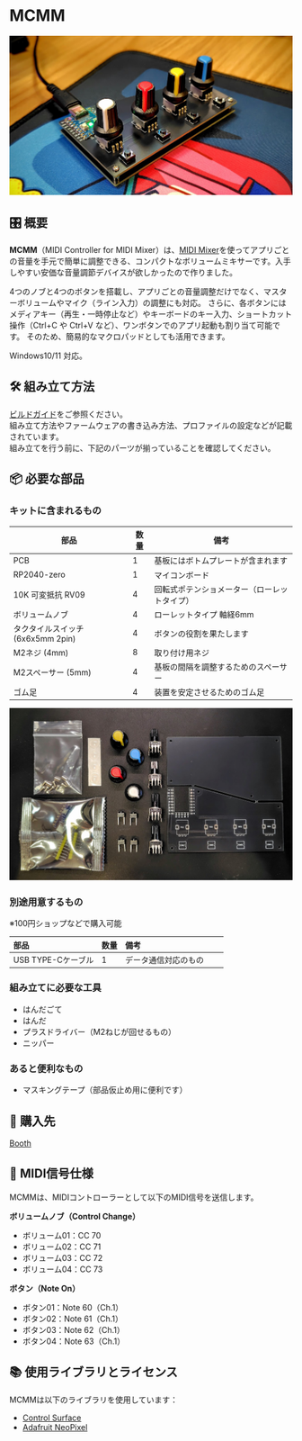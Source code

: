 # MCMM

![MCMMの画像](images/MCMM.jpg)

## 🎛️ 概要

**MCMM**（MIDI Controller for MIDI Mixer）は、[MIDI Mixer](https://midi-mixer.com/)を使ってアプリごとの音量を手元で簡単に調整できる、コンパクトなボリュームミキサーです。入手しやすい安価な音量調節デバイスが欲しかったので作りました。  

4つのノブと4つのボタンを搭載し、アプリごとの音量調整だけでなく、マスターボリュームやマイク（ライン入力）の調整にも対応。
さらに、各ボタンにはメディアキー（再生・一時停止など）やキーボードのキー入力、ショートカット操作（Ctrl+C や Ctrl+V など）、ワンボタンでのアプリ起動も割り当て可能です。
そのため、簡易的なマクロパッドとしても活用できます。  

Windows10/11 対応。  

## 🛠️ 組み立て方法

[ビルドガイド](build-guide.md)をご参照ください。  
組み立て方法やファームウェアの書き込み方法、プロファイルの設定などが記載されています。  
組み立てを行う前に、下記のパーツが揃っていることを確認してください。

## 📦 必要な部品

### キットに含まれるもの  

| 部品                               | 数量  | 備考                                    |
|------------------------------------|-------|-------------------------------------------|
| PCB                                | 1     | 基板にはボトムプレートが含まれます           |
| RP2040-zero                        | 1     | マイコンボード                             |
| 10K 可変抵抗 RV09                   | 4     | 回転式ポテンショメーター（ローレットタイプ） |
| ボリュームノブ                      | 4     | ローレットタイプ 軸経6mm                      |
| タクタイルスイッチ (6x6x5mm 2pin)    | 4     | ボタンの役割を果たします                   |
| M2ネジ (4mm)                        | 8     | 取り付け用ネジ                            |
| M2スペーサー (5mm)                   | 4     | 基板の間隔を調整するためのスペーサー        |
| ゴム足                              | 4     | 装置を安定させるためのゴム足                |

![パーツ一覧](images/parts-set.jpg)  

### 別途用意するもの
※100円ショップなどで購入可能

| 部品             | 数量 | 備考                          |
| :------------- | :- | :-------------------------- |
| USB TYPE-Cケーブル | 1  | データ通信対応のもの　　 |

### 組み立てに必要な工具

- はんだごて
- はんだ
- プラスドライバー（M2ねじが回せるもの）
- ニッパー

### あると便利なもの

- マスキングテープ（部品仮止め用に便利です）

## 🛒 購入先
[Booth](https://euclid76.booth.pm/items/6890234)  

## 🎹 MIDI信号仕様

MCMMは、MIDIコントローラーとして以下のMIDI信号を送信します。

**ボリュームノブ（Control Change）**
- ボリューム01：CC 70
- ボリューム02：CC 71
- ボリューム03：CC 72
- ボリューム04：CC 73

**ボタン（Note On）**
- ボタン01：Note 60（Ch.1）
- ボタン02：Note 61（Ch.1）
- ボタン03：Note 62（Ch.1）
- ボタン04：Note 63（Ch.1）

## 📚 使用ライブラリとライセンス

MCMMは以下のライブラリを使用しています：
- [Control Surface](https://github.com/tttapa/Control-Surface)
- [Adafruit NeoPixel](https://github.com/adafruit/Adafruit_NeoPixel)
